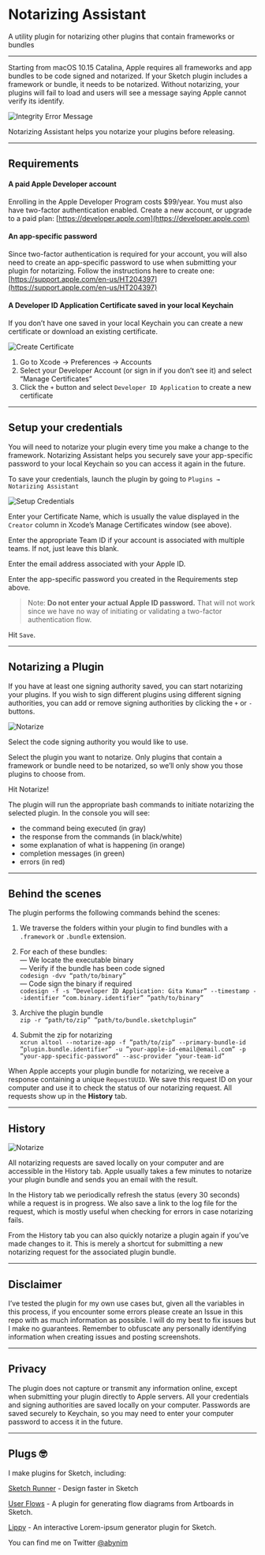 # Notarizing Assistant
A utility plugin for notarizing other plugins that contain frameworks or bundles

- - - -

Starting from macOS 10.15 Catalina, Apple requires all frameworks and app bundles to be code signed and notarized. If your Sketch plugin includes a framework or bundle, it needs to be notarized. Without notarizing, your plugins will fail to load and users will see a message saying Apple cannot verify its identify.

![Integrity Error Message](img/integrity-error.png?raw=true)


Notarizing Assistant helps you notarize your plugins before releasing.

- - - -

## Requirements

#### A paid Apple Developer account
Enrolling in the Apple Developer Program costs $99/year.
You must also have two-factor authentication enabled.
Create a new account, or upgrade to a paid plan: [https://developer.apple.com](https://developer.apple.com)

#### An app-specific password
Since two-factor authentication is required for your account, you will also need to create an app-specific password to use when submitting your plugin for notarizing. Follow the instructions here to create one: [https://support.apple.com/en-us/HT204397](https://support.apple.com/en-us/HT204397)

#### A Developer ID Application Certificate saved in your local Keychain
If you don’t have one saved in your local Keychain you can create a new certificate or download an existing certificate. 

![Create Certificate](img/create-certificate.png?raw=true)

1. Go to Xcode -> Preferences -> Accounts  
2. Select your Developer Account (or sign in if you don’t see it) and select “Manage Certificates”  
3. Click the `+` button and select `Developer ID Application` to create a new certificate  

- - - -

## Setup your credentials

You will need to notarize your plugin every time you make a change to the framework. Notarizing Assistant helps you securely save your app-specific password to your local Keychain so you can access it again in the future.

To save your credentials, launch the plugin by going to `Plugins → Notarizing Assistant`

![Setup Credentials](img/setup-credentials.png?raw=true)

Enter your Certificate Name, which is usually the value displayed in the `Creator` column in Xcode’s Manage Certificates window (see above).

Enter the appropriate Team ID if your account is associated with multiple teams. If not, just leave this blank.

Enter the email address associated with your Apple ID.

Enter the app-specific password you created in the Requirements step above. 
> Note: **Do not enter your actual Apple ID password.** That will not work since we have no way of initiating or validating a two-factor authentication flow.

Hit `Save`.

- - - -

## Notarizing a Plugin

If you have at least one signing authority saved, you can start notarizing your plugins. If you wish to sign different plugins using different signing authorities, you can add or remove signing authorities by clicking the `+` or `-` buttons.

![Notarize](img/notarizing.png?raw=true)

Select the code signing authority you would like to use.

Select the plugin you want to notarize. Only plugins that contain a framework or bundle need to be notarized, so we’ll only show you those plugins to choose from.

Hit Notarize!

The plugin will run the appropriate bash commands to initiate notarizing the selected plugin. In the console you will see:  
- the command being executed (in gray)  
- the response from the commands (in black/white)  
- some explanation of what is happening (in orange)  
- completion messages (in green)  
- errors (in red)

- - - -

## Behind the scenes

The plugin performs the following commands behind the scenes:

1. We traverse the folders within your plugin to find bundles with a `.framework` or `.bundle` extension.  

2. For each of these bundles:  
	— We locate the executable binary  
	— Verify if the bundle has been code signed  
		`codesign -dvv “path/to/binary”`  
	— Code sign the binary if required  
		`codesign -f -s ”Developer ID Application: Gita Kumar” --timestamp --identifier ”com.binary.identifier” ”path/to/binary”`  

3. Archive the plugin bundle  
`zip -r ”path/to/zip” ”path/to/bundle.sketchplugin”`  

4. Submit the zip for notarizing  
`xcrun altool --notarize-app -f ”path/to/zip” --primary-bundle-id ”plugin.bundle.identifier” -u ”your-apple-id-email@email.com” -p ”your-app-specific-password” --asc-provider ”your-team-id”`  


When Apple accepts your plugin bundle for notarizing, we receive a response containing a unique `RequestUUID`. We save this request ID on your computer and use it to check the status of our notarizing request. All requests show up in the **History** tab.

- - - -

## History

![Notarize](img/history.png?raw=true)

All notarizing requests are saved locally on your computer and are accessible in the History tab. Apple usually takes a few minutes to notarize your plugin bundle and sends you an email with the result.

In the History tab we periodically refresh the status (every 30 seconds) while a request is in progress. We also save a link to the log file for the request, which is mostly useful when checking for errors in case notarizing fails.

From the History tab you can also quickly notarize a plugin again if you’ve made changes to it. This is merely a shortcut for submitting a new notarizing request for the associated plugin bundle.

- - - -

## Disclaimer

I’ve tested the plugin for my own use cases but, given all the variables in this process, if you encounter some errors please create an Issue in this repo with as much information as possible. I will do my best to fix issues but I make no guarantees. Remember to obfuscate any personally identifying information when creating issues and posting screenshots.

- - - -

## Privacy

The plugin does not capture or transmit any information online, except when submitting your plugin directly to Apple servers. All your credentials and signing authorities are saved locally on your computer. Passwords are saved securely to Keychain, so you may need to enter your computer password to access it in the future.

- - - -

## Plugs 🤓

I make plugins for Sketch, including:  

[Sketch Runner](https://sketchrunner.com) - Design faster in Sketch

[User Flows](https://abynim.github.io/UserFlows/) - A plugin for generating flow diagrams from Artboards in Sketch.  

[Lippy](https://github.com/abynim/lippy) - An interactive Lorem-ipsum generator plugin for Sketch.

You can find me on Twitter [@abynim](https://twitter.com/abynim)